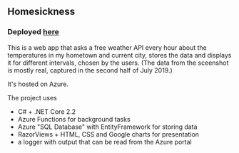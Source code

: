 <h2>Homesickness</h2>
<h3>Deployed <a href="https://homesicknessvisualiser.azurewebsites.net/homesickness/week">here</a></h3>

<p>This is a web app that asks a free weather API every hour about the temperatures in my hometown and current city, stores the data and displays it for different intervals, chosen by the users. (The data from the sceenshot is mostly real, captured in the second half of July 2019.)</p>
<p>It's hosted on Azure.</p>

The project uses

- C# + .NET Core 2.2
- Azure Functions for background tasks
- Azure "SQL Database" with EntityFramework for storing data
- RazorViews + HTML, CSS and Google charts for presentation
- a logger with output that can be read from the Azure portal